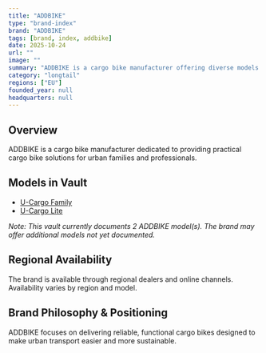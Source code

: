 ```yaml
---
title: "ADDBIKE"
type: "brand-index"
brand: "ADDBIKE"
tags: [brand, index, addbike]
date: 2025-10-24
url: ""
image: ""
summary: "ADDBIKE is a cargo bike manufacturer offering diverse models for families and professionals."
category: "longtail"
regions: ["EU"]
founded_year: null
headquarters: null
---
```


## Overview

ADDBIKE is a cargo bike manufacturer dedicated to providing practical cargo bike solutions for urban families and professionals.

## Models in Vault

- [U-Cargo Family](u-cargo-family.md)
- [U-Cargo Lite](u-cargo-lite.md)

_Note: This vault currently documents 2 ADDBIKE model(s). The brand may offer additional models not yet documented._

## Regional Availability

The brand is available through regional dealers and online channels. Availability varies by region and model.

## Brand Philosophy & Positioning

ADDBIKE focuses on delivering reliable, functional cargo bikes designed to make urban transport easier and more sustainable.
